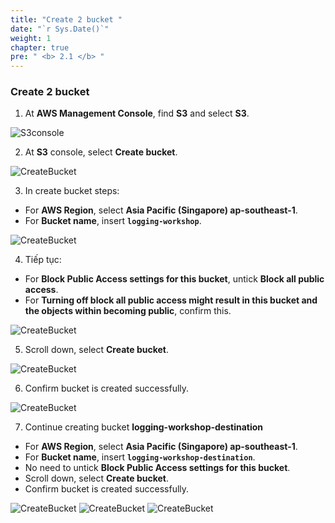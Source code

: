 ```yaml
---
title: "Create 2 bucket "
date: "`r Sys.Date()`"
weight: 1
chapter: true
pre: " <b> 2.1 </b> "
---
```


### Create 2 bucket

1. At **AWS Management Console**, find **S3** and select **S3**.

![S3console](Workshop-1/images/2.prerequisite/20.png)

2. At **S3** console, select **Create bucket**.

![CreateBucket](Workshop-1/images/2.prerequisite/21.png)

3. In create bucket steps:

- For **AWS Region**, select **Asia Pacific (Singapore) ap-southeast-1**.
- For **Bucket name**, insert **`logging-workshop`**.

![CreateBucket](Workshop-1/images/2.prerequisite/22.png)

4. Tiếp tục:

- For **Block Public Access settings for this bucket**, untick **Block all public access**.
- For **Turning off block all public access might result in this bucket and the objects within becoming public**, confirm this.

![CreateBucket](Workshop-1/images/2.prerequisite/23.png)

5. Scroll down, select **Create bucket**.

![CreateBucket](Workshop-1/images/2.prerequisite/24.png)

6. Confirm bucket is created successfully.

![CreateBucket](Workshop-1/images/2.prerequisite/25.png)

7. Continue creating bucket **logging-workshop-destination**

- For **AWS Region**, select **Asia Pacific (Singapore) ap-southeast-1**.
- For **Bucket name**, insert **`logging-workshop-destination`**.
- No need to untick **Block Public Access settings for this bucket**.
- Scroll down, select **Create bucket**.
- Confirm bucket is created successfully.

![CreateBucket](Workshop-1/images/2.prerequisite/39.png)
![CreateBucket](Workshop-1/images/2.prerequisite/40.png)
![CreateBucket](Workshop-1/images/2.prerequisite/41.png)
